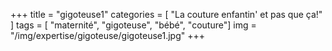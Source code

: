 +++
title = "gigoteuse1"
categories = [ "La couture enfantin' et pas que ça!" ]
tags = [ "maternité", "gigoteuse", "bébé", "couture"]
img = "/img/expertise/gigoteuse/gigoteuse1.jpg"
+++